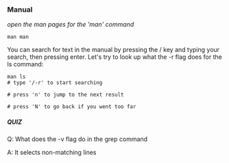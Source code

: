 <h3>
  Manual
</h3>

<em>open the man pages for the 'man' command</em>
```
man man
```
You can search for text in the manual by pressing the / key and typing your search, then pressing enter. Let's try to look up what the -r flag does for the ls command:
```
man ls
# type '/-r' to start searching

# press 'n' to jump to the next result

# press 'N' to go back if you went too far
```

<h5>
  QUIZ
</h5>

<p>
 Q: What does the -v flag do in the grep command 
</p>
<p>
 A: It selects non-matching lines
</p>
